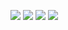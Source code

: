![](https://shopdunk.com/images/uploaded/Webp/1.jpeg)
![](https://shopdunk.com/images/uploaded/Webp/2.jpeg)
![](https://shopdunk.com/images/uploaded/Webp/3.jpeg)
![](https://shopdunk.com/images/uploaded/Webp/4.jpeg)



